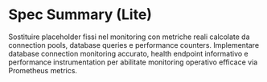 # Spec Summary (Lite)

Sostituire placeholder fissi nel monitoring con metriche reali calcolate da connection pools, database queries e performance counters. Implementare database connection monitoring accurato, health endpoint informativo e performance instrumentation per abilitate monitoring operativo efficace via Prometheus metrics.